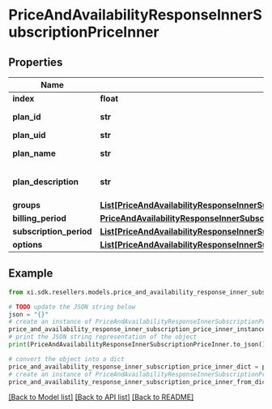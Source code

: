 # PriceAndAvailabilityResponseInnerSubscriptionPriceInner


## Properties

Name | Type | Description | Notes
------------ | ------------- | ------------- | -------------
**index** | **float** |  | [optional] 
**plan_id** | **str** | Id of the plan. | [optional] 
**plan_uid** | **str** |  | [optional] 
**plan_name** | **str** | Name of the plan. | [optional] 
**plan_description** | **str** | The description of the plan. | [optional] 
**groups** | [**List[PriceAndAvailabilityResponseInnerSubscriptionPriceInnerGroupsInner]**](PriceAndAvailabilityResponseInnerSubscriptionPriceInnerGroupsInner.md) |  | [optional] 
**billing_period** | [**PriceAndAvailabilityResponseInnerSubscriptionPriceInnerBillingPeriod**](PriceAndAvailabilityResponseInnerSubscriptionPriceInnerBillingPeriod.md) |  | [optional] 
**subscription_period** | [**List[PriceAndAvailabilityResponseInnerSubscriptionPriceInnerSubscriptionPeriodInner]**](PriceAndAvailabilityResponseInnerSubscriptionPriceInnerSubscriptionPeriodInner.md) |  | [optional] 
**options** | [**List[PriceAndAvailabilityResponseInnerSubscriptionPriceInnerOptionsInner]**](PriceAndAvailabilityResponseInnerSubscriptionPriceInnerOptionsInner.md) |  | [optional] 

## Example

```python
from xi.sdk.resellers.models.price_and_availability_response_inner_subscription_price_inner import PriceAndAvailabilityResponseInnerSubscriptionPriceInner

# TODO update the JSON string below
json = "{}"
# create an instance of PriceAndAvailabilityResponseInnerSubscriptionPriceInner from a JSON string
price_and_availability_response_inner_subscription_price_inner_instance = PriceAndAvailabilityResponseInnerSubscriptionPriceInner.from_json(json)
# print the JSON string representation of the object
print(PriceAndAvailabilityResponseInnerSubscriptionPriceInner.to_json())

# convert the object into a dict
price_and_availability_response_inner_subscription_price_inner_dict = price_and_availability_response_inner_subscription_price_inner_instance.to_dict()
# create an instance of PriceAndAvailabilityResponseInnerSubscriptionPriceInner from a dict
price_and_availability_response_inner_subscription_price_inner_from_dict = PriceAndAvailabilityResponseInnerSubscriptionPriceInner.from_dict(price_and_availability_response_inner_subscription_price_inner_dict)
```
[[Back to Model list]](../README.md#documentation-for-models) [[Back to API list]](../README.md#documentation-for-api-endpoints) [[Back to README]](../README.md)


